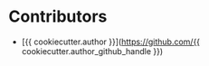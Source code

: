# Contributors

* [{{ cookiecutter.author }}](https://github.com/{{ cookiecutter.author_github_handle }})